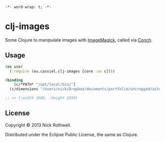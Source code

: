 `-*- word-wrap: t; -*-`

# clj-images

Some Clojure to manipulate images with [ImageMagick](http://www.imagemagick.org), called via [Conch](https://github.com/Raynes/conch).

## Usage

```clojure
(ns user
  (:require (eu.cassiel.clj-images [core :as c])))

(binding
    [c/*PATH* "/opt/local/bin/"]
  (c/dimensions "/Users/nick/Dropbox/documents/portfolio/uncropped/aito.jpg"))

;; => {:width 1680, :height 1050}
```


## License

Copyright © 2013 Nick Rothwell.

Distributed under the Eclipse Public License, the same as Clojure.
